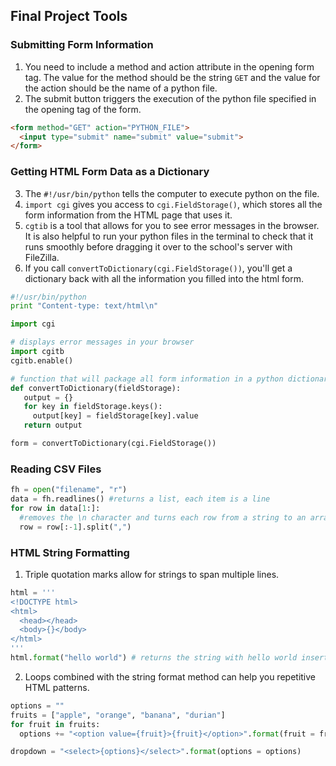 ## Final Project Tools

### Submitting Form Information
1. You need to include a method and action attribute in the opening form tag. The value for the method should be the string `GET` and the value for the action should be the name of a python file.
2. The submit button triggers the execution of the python file specified in the opening tag of the form.
```html
<form method="GET" action="PYTHON_FILE">
  <input type="submit" name="submit" value="submit">
</form>
```
### Getting HTML Form Data as a Dictionary
3. The `#!/usr/bin/python` tells the computer to execute python on the file.
4. `import cgi` gives you access to `cgi.FieldStorage()`, which stores all the form information from the HTML page that uses it.
5. `cgtib` is a tool that allows for you to see error messages in the browser. It is also helpful to run your python files in the terminal to check that it runs smoothly before dragging it over to the school's server with FileZilla.
6. If you call `convertToDictionary(cgi.FieldStorage())`, you'll get a dictionary back with all the information you filled into the html form.
```python
#!/usr/bin/python
print "Content-type: text/html\n"

import cgi

# displays error messages in your browser
import cgitb
cgitb.enable()

# function that will package all form information in a python dictionary
def convertToDictionary(fieldStorage):
   output = {}
   for key in fieldStorage.keys():
     output[key] = fieldStorage[key].value
   return output

form = convertToDictionary(cgi.FieldStorage())
```
### Reading CSV Files
```python
fh = open("filename", "r")
data = fh.readlines() #returns a list, each item is a line
for row in data[1:]:
  #removes the \n character and turns each row from a string to an array of values
  row = row[:-1].split(",")
```

### HTML String Formatting
1. Triple quotation marks allow for strings to span multiple lines.
```python
html = '''
<!DOCTYPE html>
<html>
  <head></head>
  <body>{}</body>
</html>
'''
html.format("hello world") # returns the string with hello world inserted
```
2. Loops combined with the string format method can help you repetitive HTML patterns.
```python
options = ""
fruits = ["apple", "orange", "banana", "durian"]
for fruit in fruits:
  options += "<option value={fruit}>{fruit}</option>".format(fruit = fruit)

dropdown = "<select>{options}</select>".format(options = options)
```
